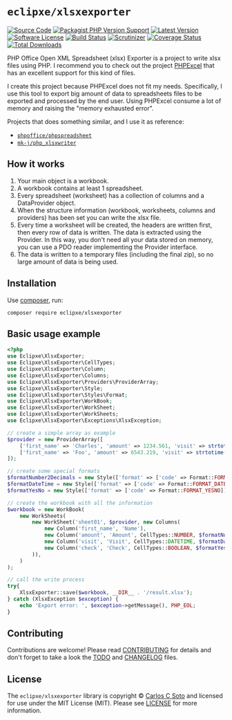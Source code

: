 # `eclipxe/xlsxexporter`

[![Source Code][badge-source]][source]
[![Packagist PHP Version Support][badge-php-version]][php-version]
[![Latest Version][badge-release]][release]
[![Software License][badge-license]][license]
[![Build Status][badge-build]][build]
[![Scrutinizer][badge-quality]][quality]
[![Coverage Status][badge-coverage]][coverage]
[![Total Downloads][badge-downloads]][downloads]

PHP Office Open XML Spreadsheet (xlsx) Exporter is a project to write xlsx files using PHP.
I recommend you to check out the project [PHPExcel](https://github.com/PHPOffice/PHPExcel)
that has an excellent support for this kind of files.

I create this project because PHPExcel does not fit my needs.
Specifically, I use this tool to export big amount of data to spreadsheets
files to be exported and processed by the end user.
Using PHPExcel consume a lot of memory and raising the "memory exhausted error".

Projects that does something similar, and I use it as reference:

 - [`phpoffice/phpspreadsheet`](https://github.com/PHPOffice/PhpSpreadsheet)
 - [`mk-j/php_xlsxwriter`](https://github.com/mk-j/PHP_XLSXWriter)

## How it works

1. Your main object is a workbook.
2. A workbook contains at least 1 spreadsheet.
3. Every spreadsheet (worksheet) has a collection of columns and a DataProvider object.
4. When the structure information (workbook, worksheets, columns and providers) has been set you can write the xlsx file.
5. Every time a worksheet will be created, the headers are written first, then every row of data is written. The data is extracted using the Provider. In this way, you don't need all your data stored on memory, you can use a PDO reader implementing the Provider interface.
6. The data is written to a temporary files (including the final zip), so no large amount of data is being used.

## Installation

Use [composer](https://getcomposer.org/), run:
 
```shell
composer require eclipxe/xlsxexporter
```

## Basic usage example

```php
<?php
use Eclipxe\XlsxExporter;
use Eclipxe\XlsxExporter\CellTypes;
use Eclipxe\XlsxExporter\Column;
use Eclipxe\XlsxExporter\Columns;
use Eclipxe\XlsxExporter\Providers\ProviderArray;
use Eclipxe\XlsxExporter\Style;
use Eclipxe\XlsxExporter\Styles\Format;
use Eclipxe\XlsxExporter\WorkBook;
use Eclipxe\XlsxExporter\WorkSheet;
use Eclipxe\XlsxExporter\WorkSheets;
use Eclipxe\XlsxExporter\Exceptions\XlsxException;

// create a simple array as example
$provider = new ProviderArray([
    ['first_name' => 'Charles', 'amount' => 1234.561, 'visit' => strtotime('2014-01-13 13:14:15'), 'check' => 1],
    ['first_name' => 'Foo', 'amount' => 6543.219, 'visit' => strtotime('2014-12-31 23:59:59'), 'check' => 0],
]);

// create some special formats
$formatNumber2Decimals = new Style(['format' => ['code' => Format::FORMAT_COMMA_2DECS]]);
$formatDateTime = new Style(['format' => ['code' => Format::FORMAT_DATE_YMDHM]]);
$formatYesNo = new Style(['format' => ['code' => Format::FORMAT_YESNO]]);

// create the workbook with all the information
$workbook = new WorkBook(
    new WorkSheets(
        new WorkSheet('sheet01', $provider, new Columns(
            new Column('first_name', 'Name'),
            new Column('amount', 'Amount', CellTypes::NUMBER, $formatNumber2Decimals),
            new Column('visit', 'Visit', CellTypes::DATETIME, $formatDateTime),
            new Column('check', 'Check', CellTypes::BOOLEAN, $formatYesNo),
        )),
    )
);

// call the write process
try{
    XlsxExporter::save($workbook, __DIR__ . '/result.xlsx');
} catch (XlsxException $exception) {
    echo 'Export error: ', $exception->getMessage(), PHP_EOL;
}
```

## Contributing

Contributions are welcome! Please read [CONTRIBUTING][] for details
and don't forget to take a look the [TODO][] and [CHANGELOG][] files.

## License

The `eclipxe/xlsxexporter` library is copyright © [Carlos C Soto](https://eclipxe.com.mx/)
and licensed for use under the MIT License (MIT). Please see [LICENSE][] for more information.

[contributing]: https://github.com/eclipxe13/XlsxExporter/blob/master/CONTRIBUTING.md
[changelog]: https://github.com/eclipxe13/XlsxExporter/blob/master/docs/CHANGELOG.md
[todo]: https://github.com/eclipxe13/XlsxExporter/blob/master/docs/TODO.md

[source]: https://github.com/eclipxe13/XlsxExporter
[php-version]: https://packagist.org/packages/eclipxe/xlsxexporter
[release]: https://github.com/eclipxe13/XlsxExporter/releases
[license]: https://github.com/eclipxe13/XlsxExporter/blob/master/LICENSE
[build]: x
[quality]: https://scrutinizer-ci.com/g/eclipxe13/XlsxExporter/
[coverage]: https://scrutinizer-ci.com/g/eclipxe13/XlsxExporter/code-structure/master
[downloads]: https://packagist.org/packages/eclipxe/xlsxexporter

[badge-source]: http://img.shields.io/badge/source-eclipxe13/XlsxExporter-blue.svg?style=flat-square
[badge-php-version]: https://img.shields.io/packagist/php-v/eclipxe/xlsxexporter?logo=php
[badge-release]: https://img.shields.io/github/release/eclipxe13/XlsxExporter.svg?style=flat-square
[badge-license]: https://img.shields.io/github/license/eclipxe13/XlsxExporter.svg?style=flat-square
[badge-build]: x
[badge-quality]: https://img.shields.io/scrutinizer/g/eclipxe13/XlsxExporter/master.svg?style=flat-square
[badge-coverage]: https://img.shields.io/scrutinizer/coverage/g/eclipxe13/XlsxExporter/master.svg?style=flat-square
[badge-downloads]: https://img.shields.io/packagist/dt/eclipxe/xlsxexporter.svg?style=flat-square
